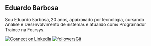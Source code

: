 ## Eduardo Barbosa

Sou Eduardo Barbosa, 20 anos, apaixonado por tecnologia, cursando Análise e Desenvolvimento de Sistemas e atuando como Programador Trainee na Foursys.

[![Connect on LinkedIn](https://img.shields.io/badge/--linkedin?label=LinkedIn&logo=LinkedIn&style=social)](https://www.linkedin.com/in/barbosa-eduardo/)
[![followersGit](https://img.shields.io/github/followers/eduardob737?style=social)](https://github.com/eduardob737)
